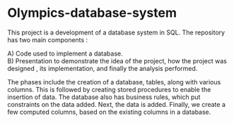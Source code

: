 # Olympics-database-system

This project is a development of a database system in SQL.
The repository has two main components :

A) Code used to implement a database.  
B) Presentation to demonstrate the idea of the project,  how the project was designed , its implementation, and finally the analysis performed.

The phases include the creation of a database, tables, along with various columns. 
This is followed by creating stored procedures to enable the insertion of data.
The database also has business rules, which put constraints on the data added.
Next, the data is added.
Finally, we create a few computed columns, based on the existing columns in a database.
